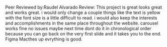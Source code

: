 Peer Reviewed by:Raudel Alvarado
Review: This project is great looks great and works great. i would only change a couple things like the text is yellow with the font size is a little difficult to read. i would also keep the interests and accomplishments in the same place throughout the website. carousel works fine no issues maybe next time dont do it in chronological order because you can go back on the very first slide and it takes you to the end. Figma Macthes up evrything is good.
